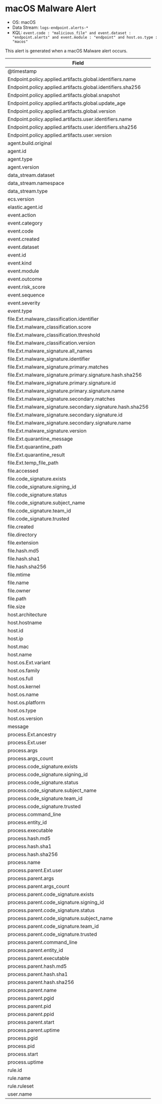 # macOS Malware Alert

- OS: macOS
- Data Stream: `logs-endpoint.alerts-*`
- KQL: `event.code : "malicious_file" and event.dataset : "endpoint.alerts" and event.module : "endpoint" and host.os.type : "macos"`

This alert is generated when a macOS Malware alert occurs.


| Field |
|---|
| @timestamp |
| Endpoint.policy.applied.artifacts.global.identifiers.name |
| Endpoint.policy.applied.artifacts.global.identifiers.sha256 |
| Endpoint.policy.applied.artifacts.global.snapshot |
| Endpoint.policy.applied.artifacts.global.update_age |
| Endpoint.policy.applied.artifacts.global.version |
| Endpoint.policy.applied.artifacts.user.identifiers.name |
| Endpoint.policy.applied.artifacts.user.identifiers.sha256 |
| Endpoint.policy.applied.artifacts.user.version |
| agent.build.original |
| agent.id |
| agent.type |
| agent.version |
| data_stream.dataset |
| data_stream.namespace |
| data_stream.type |
| ecs.version |
| elastic.agent.id |
| event.action |
| event.category |
| event.code |
| event.created |
| event.dataset |
| event.id |
| event.kind |
| event.module |
| event.outcome |
| event.risk_score |
| event.sequence |
| event.severity |
| event.type |
| file.Ext.malware_classification.identifier |
| file.Ext.malware_classification.score |
| file.Ext.malware_classification.threshold |
| file.Ext.malware_classification.version |
| file.Ext.malware_signature.all_names |
| file.Ext.malware_signature.identifier |
| file.Ext.malware_signature.primary.matches |
| file.Ext.malware_signature.primary.signature.hash.sha256 |
| file.Ext.malware_signature.primary.signature.id |
| file.Ext.malware_signature.primary.signature.name |
| file.Ext.malware_signature.secondary.matches |
| file.Ext.malware_signature.secondary.signature.hash.sha256 |
| file.Ext.malware_signature.secondary.signature.id |
| file.Ext.malware_signature.secondary.signature.name |
| file.Ext.malware_signature.version |
| file.Ext.quarantine_message |
| file.Ext.quarantine_path |
| file.Ext.quarantine_result |
| file.Ext.temp_file_path |
| file.accessed |
| file.code_signature.exists |
| file.code_signature.signing_id |
| file.code_signature.status |
| file.code_signature.subject_name |
| file.code_signature.team_id |
| file.code_signature.trusted |
| file.created |
| file.directory |
| file.extension |
| file.hash.md5 |
| file.hash.sha1 |
| file.hash.sha256 |
| file.mtime |
| file.name |
| file.owner |
| file.path |
| file.size |
| host.architecture |
| host.hostname |
| host.id |
| host.ip |
| host.mac |
| host.name |
| host.os.Ext.variant |
| host.os.family |
| host.os.full |
| host.os.kernel |
| host.os.name |
| host.os.platform |
| host.os.type |
| host.os.version |
| message |
| process.Ext.ancestry |
| process.Ext.user |
| process.args |
| process.args_count |
| process.code_signature.exists |
| process.code_signature.signing_id |
| process.code_signature.status |
| process.code_signature.subject_name |
| process.code_signature.team_id |
| process.code_signature.trusted |
| process.command_line |
| process.entity_id |
| process.executable |
| process.hash.md5 |
| process.hash.sha1 |
| process.hash.sha256 |
| process.name |
| process.parent.Ext.user |
| process.parent.args |
| process.parent.args_count |
| process.parent.code_signature.exists |
| process.parent.code_signature.signing_id |
| process.parent.code_signature.status |
| process.parent.code_signature.subject_name |
| process.parent.code_signature.team_id |
| process.parent.code_signature.trusted |
| process.parent.command_line |
| process.parent.entity_id |
| process.parent.executable |
| process.parent.hash.md5 |
| process.parent.hash.sha1 |
| process.parent.hash.sha256 |
| process.parent.name |
| process.parent.pgid |
| process.parent.pid |
| process.parent.ppid |
| process.parent.start |
| process.parent.uptime |
| process.pgid |
| process.pid |
| process.start |
| process.uptime |
| rule.id |
| rule.name |
| rule.ruleset |
| user.name |

